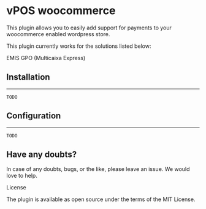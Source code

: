 # vPOS woocommerce

This plugin allows you to easily add support for payments to your woocommerce
enabled wordpress store.

This plugin currently works for the solutions listed below:

EMIS GPO (Multicaixa Express)

## Installation
------------------------------------------
```shell
TODO
```

## Configuration
------------------------------------------
```shell
TODO
```

## Have any doubts?

In case of any doubts, bugs, or the like, please leave an issue. We would love to help.

License

The plugin is available as open source under the terms of the MIT License.